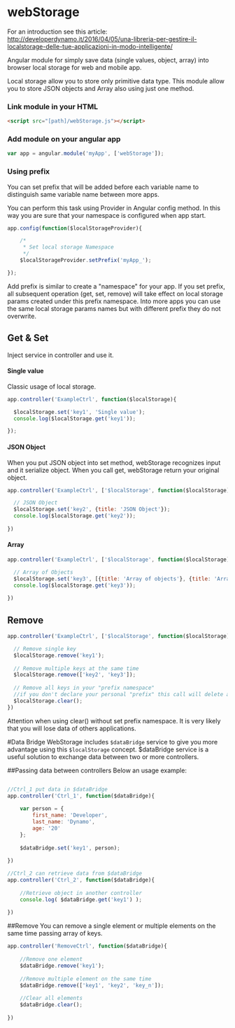 # webStorage
For an introduction see this article: http://developerdynamo.it/2016/04/05/una-libreria-per-gestire-il-localstorage-delle-tue-applicazioni-in-modo-intelligente/

Angular module for simply save data (single values, object, array) into browser local storage for web and mobile app.

Local storage allow you to store only primitive data type. This module allow you to store JSON objects and Array also using just one method. 

### Link module in your HTML
```html
<script src="[path]/webStorage.js"></script>
```

### Add module on your angular app
```javascript
var app = angular.module('myApp', ['webStorage']);
```

### Using prefix
You can set prefix that will be added before each variable name to distinguish same variable name between more apps.

You can perform this task using Provider in Angular config method. In this way you are sure that your namespace is configured when app start. 

```javascript
app.config(function($localStorageProvider){

	/*
	 * Set local storage Namespace
	 */
  	$localStorageProvider.setPrefix('myApp_');

});
```
Add prefix is similar to create a "namespace" for your app. If you set prefix, all subsequent operation (get, set, remove) will take effect on local storage params created under this prefix namespace.
Into more apps you can use the same local storage params names but with different prefix they do not overwrite.

## Get & Set
Inject service in controller and use it.

#### Single value
Classic usage of local storage.
```javascript
app.controller('ExampleCtrl', function($localStorage){

  $localStorage.set('key1', 'Single value');
  console.log($localStorage.get('key1'));

});
```

#### JSON Object
When you put JSON object into set method, webStorage recognizes input and it serialize object. When you call get, webStorage return your original object.
```javascript
app.controller('ExampleCtrl', ['$localStorage', function($localStorage){

  // JSON Object
  $localStorage.set('key2', {title: 'JSON Object'});
  console.log($localStorage.get('key2'));
  
})
```

#### Array 
```javascript
app.controller('ExampleCtrl', ['$localStorage', function($localStorage){

  // Array of Objects
  $localStorage.set('key3', [{title: 'Array of objects'}, {title: 'Array of objects'}]);
  console.log($localStorage.get('key3'));
  
})
```

## Remove
```javascript
app.controller('ExampleCtrl', ['$localStorage', function($localStorage){

  // Remove single key
  $localStorage.remove('key1');
  
  // Remove multiple keys at the same time
  $localStorage.remove(['key2', 'key3']);
  
  // Remove all keys in your "prefix namespace"
  //if you don't declare your personal "prefix" this call will delete all local storage
  $localStorage.clear();
})
```
Attention when using clear() without set prefix namespace. It is very likely that you will lose data of others applications.

#Data Bridge
WebStorage includes `$dataBridge` service to give you more advantage using this `$localStorage` concept. $dataBridge service is a useful solution to exchange data between two or more controllers.

##Passing data between controllers
Below an usage example:
```javascript

//Ctrl_1 put data in $dataBridge
app.controller('Ctrl_1', function($dataBridge){
    
    var person = {
        first_name: 'Developer',
        last_name: 'Dynamo',
        age: '20'
    };
    
    $dataBridge.set('key1', person);
    
})

//Ctrl_2 can retrieve data from $dataBridge
app.controller('Ctrl_2', function($dataBridge){
    
    //Retrieve object in another controller
    console.log( $dataBridge.get('key1') );
    
})
```

##Remove
You can remove a single element or multiple elements on the same time passing array of keys.
```javascript
app.controller('RemoveCtrl', function($dataBridge){
    
    //Remove one element
    $dataBridge.remove('key1');
    
    //Remove multiple element on the same time
    $dataBridge.remove(['key1', 'key2', 'key_n']);
    
    //Clear all elements
    $dataBridge.clear();
    
})
```

